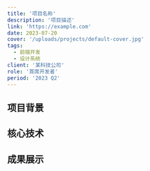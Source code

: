 ```yaml
---
title: '项目名称'
description: '项目描述'
link: 'https://example.com'
date: 2023-07-20
cover: '/uploads/projects/default-cover.jpg'
tags:
  - 前端开发
  - 设计系统
client: '某科技公司'
role: '首席开发者'
period: '2023 Q2'
---
```


## 项目背景

## 核心技术

## 成果展示